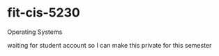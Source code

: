 # fit-cis-5230
Operating Systems

waiting for student account so I can make this private for this semester
